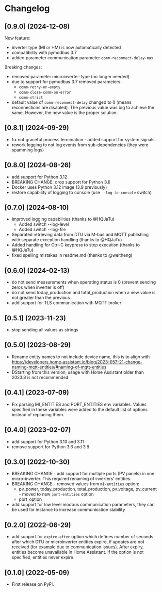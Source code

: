 # Changelog

## [0.9.0] (2024-12-08)

New feature:
- inverter type (MI or HM) is now automatically detected
- compatibility with pymodbus 3.7
- added parameter communication parameter `comm-reconnect-delay-max`

Breaking changes:
- removed parameter microinverter-type (no longer needed)
- due to support for pymodbus 3.7 removed parameters:
  - `comm-retry-on-empty`
  - `comm-close-comm-on-error`
  - `comm-strict`
- default value of `comm-reconnect-delay` changed to 0 (means reconnections are disabled).
  The previous value was big to achieve the same. However, the new value is the proper solution.

## [0.8.1] (2024-09-29)

* fix not graceful process termination - added support for system signals.
* rework logging to not log events from sub-dependencies (they were spamming logs)

## [0.8.0] (2024-08-26)

* add support for Python 3.12
* BREAKING CHANGE: drop support for Python 3.8
* Docker uses Python 3.12 image (3.9 previously)
* restore capability of logging to console (use `--log-to-console` switch)

## [0.7.0] (2024-08-10)

* improved logging capabilities (thanks to @HQJaTu)
  * Added switch --log-level
  * Added switch --log-file
* Separated retrieving data from DTU via M-bus and MQTT publishing with separate exception handling (thanks to @HQJaTu)
* Added handling for Ctrl-C keypress to stop execution (thanks to @HQJaTu)
* fixed spelling mistakes in readme.md (thanks to @weitheng)

## [0.6.0] (2024-02-13)

* do not send measurements when operating status is 0 (prevent sending zeros when inverter is off)
* do not send today_production and total_production when a new value is not greater than the previous
* add support for TLS communication with MQTT broker

## [0.5.1] (2023-11-23)

* stop sending all values as strings

## [0.5.0] (2023-08-29)

* Rename entity names to not include device name, this is to align with https://developers.home-assistant.io/blog/2023-057-21-change-naming-mqtt-entities/#naming-of-mqtt-entities
* DStarting from this version, usage with Home Assistant older than 2023.8 is not recommended

## [0.4.1] (2023-07-09)

*  Fix parsing MI_ENTITIES and PORT_ENTITIES env variables. Values specified in
   these variables were added to the default list of options instead of replacing them.

## [0.4.0] (2023-02-07)

* add support for Python 3.10 and 3.11
* remove support for Python 3.6 and 3.8

## [0.3.0] (2022-10-30)

* BREAKING CHANGE - add support for multiple ports (PV panels) in one micro-inverter. This required renaming of inverters'
  entities.
* BREAKING CHANGE - removed values from `mi-entities` option:
  * pv_power, today_production, total_production, pv_voltage, pv_current - moved to new `port-entities` option
  * port_option
* add support for low level modbus communication parameters, they can be used for instance to increase communication
  stability

## [0.2.0] (2022-06-29)

* add support for `expire-after` option which defines number of seconds after which DTU or microinverter entities
  expire, if updates are not received (for example due to communication issues). After expiry, entities become
  unavailable in Home Assistant. If the option is not specified, entities never expire.

## [0.1.0] (2022-05-09)

* First release on PyPI.
